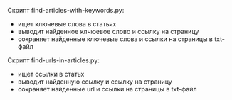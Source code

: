 Скрипт find-articles-with-keywords.py:
- ищет ключевые слова в статьях
- выводит найденное клчюевое слово и ссылку на страницу
- сохраняет найденные ключевые слова и ссылки на страницы в txt-файл


Скрипт find-urls-in-articles.py:
- ищет ссылки в статьх
- выводит найденную ссылку и ссылку на страницу
- сохраняет найденные url и ссылки на страницы в txt-файл

